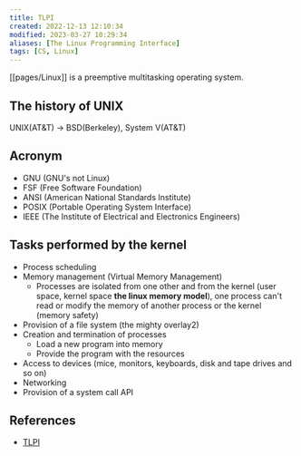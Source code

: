 ```yaml
---
title: TLPI
created: 2022-12-13 12:10:34
modified: 2023-03-27 10:29:34
aliases: [The Linux Programming Interface]
tags: [CS, Linux]
---
```


[[pages/Linux]] is a preemptive multitasking operating system.

## The history of UNIX

UNIX(AT&T) -> BSD(Berkeley), System V(AT&T)

## Acronym

- GNU (GNU's not Linux)
- FSF (Free Software Foundation)
- ANSI (American National Standards Institute)
- POSIX (Portable Operating System Interface)
- IEEE (The Institute of Electrical and Electronics Engineers)

## Tasks performed by the kernel

- Process scheduling
- Memory management (Virtual Memory Management)
  - Processes are isolated from one other and from the kernel (user space, kernel space **the linux memory model**), one process can't read or modify the memory of another process or the kernel (memory safety)
- Provision of a file system (the mighty overlay2)
- Creation and termination of processes
  - Load a new program into memory
  - Provide the program with the resources
- Access to devices (mice, monitors, keyboards, disk and tape drives and so on)
- Networking
- Provision of a system call API

## References

- [TLPI](https://man7.org/tlpi/index.html)
